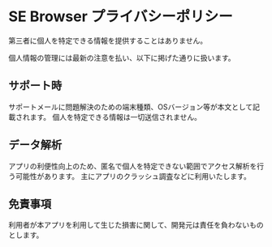 # SE Browser プライバシーポリシー

第三者に個人を特定できる情報を提供することはありません。

個人情報の管理には最新の注意を払い、以下に掲げた通りに扱います。

## サポート時

サポートメールに問題解決のための端末種類、OSバージョン等が本文として記載されます。
個人を特定できる情報は一切送信されません。

## データ解析

アプリの利便性向上のため、匿名で個人を特定できない範囲でアクセス解析を行う可能性があります。
主にアプリのクラッシュ調査などに利用いたします。

## 免責事項

利用者が本アプリを利用して生じた損害に関して、開発元は責任を負わないものとします。
